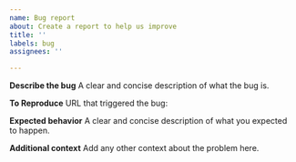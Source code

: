 ```yaml
---
name: Bug report
about: Create a report to help us improve
title: ''
labels: bug
assignees: ''

---
```


**Describe the bug**
A clear and concise description of what the bug is.

**To Reproduce**
URL that triggered the bug:

**Expected behavior**
A clear and concise description of what you expected to happen.

**Additional context**
Add any other context about the problem here.
